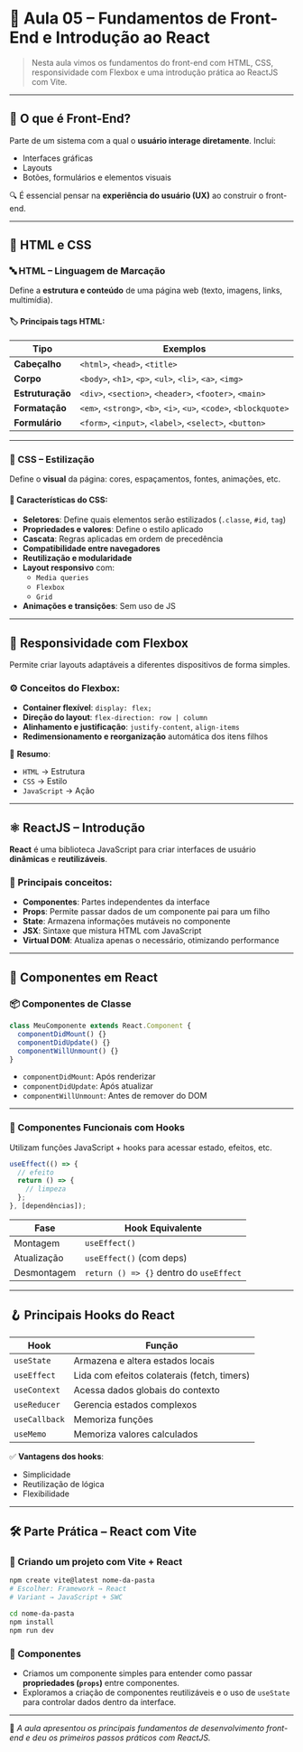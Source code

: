 # 📘 Aula 05 – Fundamentos de Front-End e Introdução ao React

> Nesta aula vimos os fundamentos do front-end com HTML, CSS, responsividade com Flexbox e uma introdução prática ao ReactJS com Vite.

---

## 🎨 O que é Front-End?

Parte de um sistema com a qual o **usuário interage diretamente**. Inclui:
- Interfaces gráficas
- Layouts
- Botões, formulários e elementos visuais

🔍 É essencial pensar na **experiência do usuário (UX)** ao construir o front-end.

---

## 🧱 HTML e CSS

### 🔤 HTML – Linguagem de Marcação

Define a **estrutura e conteúdo** de uma página web (texto, imagens, links, multimídia).

#### 🏷️ Principais tags HTML:

| Tipo            | Exemplos |
|-----------------|----------|
| **Cabeçalho**   | `<html>`, `<head>`, `<title>` |
| **Corpo**       | `<body>`, `<h1>`, `<p>`, `<ul>`, `<li>`, `<a>`, `<img>` |
| **Estruturação**| `<div>`, `<section>`, `<header>`, `<footer>`, `<main>` |
| **Formatação**  | `<em>`, `<strong>`, `<b>`, `<i>`, `<u>`, `<code>`, `<blockquote>` |
| **Formulário**  | `<form>`, `<input>`, `<label>`, `<select>`, `<button>` |

---

### 🎨 CSS – Estilização

Define o **visual** da página: cores, espaçamentos, fontes, animações, etc.

#### 📌 Características do CSS:

- **Seletores**: Define quais elementos serão estilizados (`.classe`, `#id`, `tag`)
- **Propriedades e valores**: Define o estilo aplicado
- **Cascata**: Regras aplicadas em ordem de precedência
- **Compatibilidade entre navegadores**
- **Reutilização e modularidade**
- **Layout responsivo** com:
  - `Media queries`
  - `Flexbox`
  - `Grid`
- **Animações e transições**: Sem uso de JS

---

## 📱 Responsividade com Flexbox

Permite criar layouts adaptáveis a diferentes dispositivos de forma simples.

### ⚙️ Conceitos do Flexbox:

- **Container flexível**: `display: flex;`
- **Direção do layout**: `flex-direction: row | column`
- **Alinhamento e justificação**: `justify-content`, `align-items`
- **Redimensionamento e reorganização** automática dos itens filhos

📌 **Resumo**:
- `HTML` → Estrutura  
- `CSS` → Estilo  
- `JavaScript` → Ação

---

## ⚛️ ReactJS – Introdução

**React** é uma biblioteca JavaScript para criar interfaces de usuário **dinâmicas** e **reutilizáveis**.

### 🧩 Principais conceitos:

- **Componentes**: Partes independentes da interface
- **Props**: Permite passar dados de um componente pai para um filho
- **State**: Armazena informações mutáveis no componente
- **JSX**: Sintaxe que mistura HTML com JavaScript
- **Virtual DOM**: Atualiza apenas o necessário, otimizando performance

---

## 🧬 Componentes em React

### 📦 Componentes de Classe

```js
class MeuComponente extends React.Component {
  componentDidMount() {}
  componentDidUpdate() {}
  componentWillUnmount() {}
}
````

* `componentDidMount`: Após renderizar
* `componentDidUpdate`: Após atualizar
* `componentWillUnmount`: Antes de remover do DOM

---

### 🧪 Componentes Funcionais com Hooks

Utilizam funções JavaScript + hooks para acessar estado, efeitos, etc.

```js
useEffect(() => {
  // efeito
  return () => {
    // limpeza
  };
}, [dependências]);
```

| Fase        | Hook Equivalente                        |
| ----------- | --------------------------------------- |
| Montagem    | `useEffect()`                           |
| Atualização | `useEffect()` (com deps)                |
| Desmontagem | `return () => {}` dentro do `useEffect` |

---

## 🪝 Principais Hooks do React

| Hook          | Função                                      |
| ------------- | ------------------------------------------- |
| `useState`    | Armazena e altera estados locais            |
| `useEffect`   | Lida com efeitos colaterais (fetch, timers) |
| `useContext`  | Acessa dados globais do contexto            |
| `useReducer`  | Gerencia estados complexos                  |
| `useCallback` | Memoriza funções                            |
| `useMemo`     | Memoriza valores calculados                 |

✅ **Vantagens dos hooks**:

* Simplicidade
* Reutilização de lógica
* Flexibilidade

---

## 🛠️ Parte Prática – React com Vite

### 🚀 Criando um projeto com Vite + React

```bash
npm create vite@latest nome-da-pasta
# Escolher: Framework → React
# Variant → JavaScript + SWC

cd nome-da-pasta
npm install
npm run dev
```

### 📂 Componentes

* Criamos um componente simples para entender como passar **propriedades (`props`)** entre componentes.
* Exploramos a criação de componentes reutilizáveis e o uso de `useState` para controlar dados dentro da interface.

---

📌 *A aula apresentou os principais fundamentos de desenvolvimento front-end e deu os primeiros passos práticos com ReactJS.*
